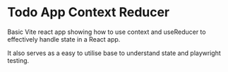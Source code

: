 # Todo App Context Reducer

Basic Vite react app showing how to use context and useReducer to effectively handle state in a React app.

It also serves as a easy to utilise base to understand state and playwright testing.

